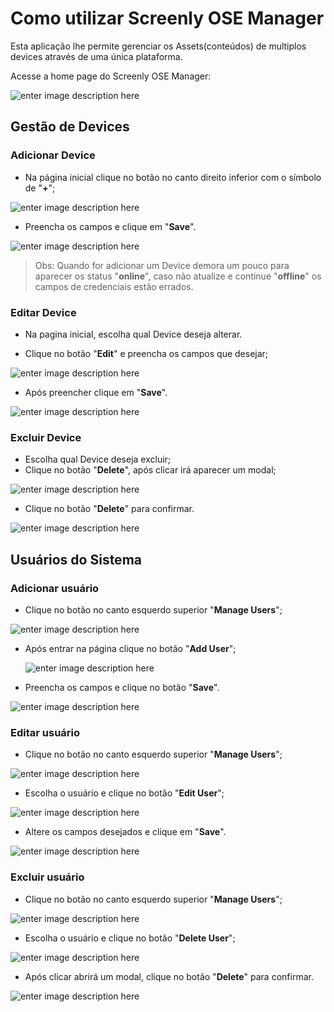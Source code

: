 ﻿# Como utilizar Screenly OSE Manager

Esta aplicação lhe permite gerenciar os Assets(conteúdos) de multiplos devices através de uma única plataforma.  

Acesse a home page do Screenly OSE Manager:

![enter image description here](docs/login.png)

## Gestão de Devices

### Adicionar Device

- Na página inicial clique no botão no canto direito inferior com o símbolo de "**+**";  

![enter image description here](docs/add_device.png)

- Preencha os campos e clique em "**Save**".  

![enter image description here](docs/add_modal_device.png)  

> Obs: Quando for adicionar um Device demora um pouco para aparecer os status "**online**", caso não atualize e continue "**offline**" os campos de credenciais estão errados.

### Editar Device
- Na pagina inicial, escolha qual Device deseja alterar.  

- Clique no botão "**Edit**" e preencha os campos que desejar;  

![enter image description here](docs/edit_device.png)
- Após preencher clique em "**Save**".  

![enter image description here](docs/edit_modal_device.png)

### Excluir Device

- Escolha qual Device deseja excluir;
- Clique no botão "**Delete**", após clicar irá aparecer um modal;  

 ![enter image description here](docs/delete_device.png)  

- Clique no botão "**Delete**" para confirmar.  

![enter image description here](docs/delete_modal_device.png)  

## Usuários do Sistema

### Adicionar usuário

- Clique no botão no canto esquerdo superior "**Manage Users**";  

 ![enter image description here](docs/home_user.png)

- Após entrar na página clique no botão "**Add User**";  

  ![enter image description here](docs/add_user.png)

- Preencha os campos e clique no botão "**Save**".

![enter image description here](docs/add_modal_user.png)
 
### Editar usuário
- Clique no botão no canto esquerdo superior "**Manage Users**";  

 ![enter image description here](docs/home_user.png)

- Escolha o usuário e clique no botão "**Edit User**";

 ![enter image description here](docs/edit_user.png)

- Altere os campos desejados e clique em "**Save**".

![enter image description here](docs/edit_modal_user.png)

### Excluir usuário

- Clique no botão no canto esquerdo superior "**Manage Users**";

![enter image description here](docs/home_user.png)

- Escolha o usuário e clique no botão "**Delete User**";

![enter image description here](docs/delete_user.png)

- Após clicar abrirá um modal, clique no botão "**Delete**" para confirmar.

![enter image description here](docs/delete_modal_user.png)